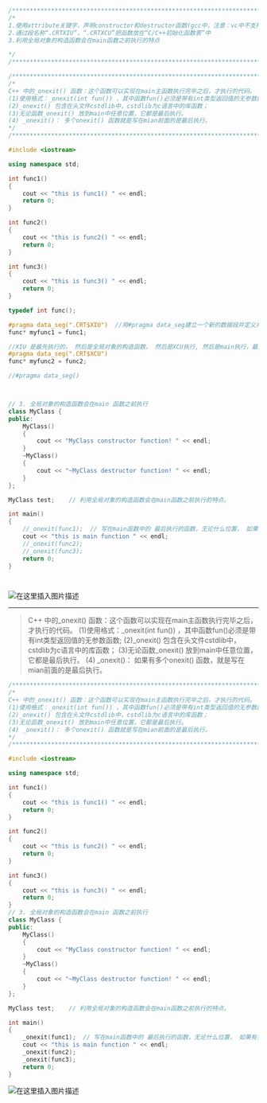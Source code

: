 ﻿```cpp
/************************************************************************/
/* 
1.使用attribute关键字，声明constructor和destructor函数(gcc中，注意：vc中不支持attribute)
2.通过段名称“.CRTXIU”，“.CRTXCU”把函数放在“C/C++初始化函数表”中
3.利用全局对象的构造函数会在main函数之前执行的特点

*/
/************************************************************************/

/************************************************************************/
/* 
C++ 中的_onexit() 函数：这个函数可以实现在main主函数执行完毕之后，才执行的代码。
(1)使用格式：_onexit(int fun()) ，其中函数fun()必须是带有int类型返回值的无参数函数;
(2)_onexit() 包含在头文件cstdlib中，cstdlib为c语言中的库函数；
(3)无论函数_onexit() 放到main中任意位置，它都是最后执行。
(4) _onexit()： 多个onexit() 函数就是写在mian前面的是最后执行。
*/
/************************************************************************/

#include <iostream>

using namespace std;

int func1()
{
	cout << "this is func1() " << endl;
	return 0;
}

int func2()
{
	cout << "this is func2() " << endl;
	return 0;
}

int func3()
{
	cout << "this is func3() " << endl;
	return 0;
}

typedef int func();

#pragma data_seg(".CRT$XIU")  //用#pragma data_seg建立一个新的数据段并定义共享数据
func* myfunc1 = func1;

//XIU 是最先执行的， 然后是全局对象的构造函数， 然后是XCU执行, 然后是main执行，最后全局对象的析构函数
#pragma data_seg(".CRT$XCU")  
func* myfunc2 = func2;

//#pragma data_seg() 



// 3. 全局对象的构造函数会在main 函数之前执行 
class MyClass {
public:
	MyClass()
	{
		cout << "MyClass constructor function! " << endl;
	}
	~MyClass()
	{
		cout << "~MyClass destructor function! " << endl;
	}
};

MyClass test;    // 利用全局对象的构造函数会在main函数之前执行的特点。

int main()
{
	//_onexit(func1);  // 写在main函数中的 最后执行的函数，无论什么位置， 如果有多个，则写在前面的最后执行。
	cout << "this is main function " << endl;
	//_onexit(func2);
	//_onexit(func3);
	return 0;
}




```
![在这里插入图片描述](https://img-blog.csdnimg.cn/20210208200348366.png)

---

> C++ 中的_onexit() 函数：这个函数可以实现在main主函数执行完毕之后，才执行的代码。
(1)使用格式：_onexit(int fun()) ，其中函数fun()必须是带有int类型返回值的无参数函数;
(2)_onexit() 包含在头文件cstdlib中，cstdlib为c语言中的库函数；
(3)无论函数_onexit() 放到main中任意位置，它都是最后执行。
(4) _onexit()： 如果有多个onexit() 函数，就是写在mian前面的是最后执行。


```cpp
/************************************************************************/
/* 
C++ 中的_onexit() 函数：这个函数可以实现在main主函数执行完毕之后，才执行的代码。
(1)使用格式：_onexit(int fun()) ，其中函数fun()必须是带有int类型返回值的无参数函数;
(2)_onexit() 包含在头文件cstdlib中，cstdlib为c语言中的库函数；
(3)无论函数_onexit() 放到main中任意位置，它都是最后执行。
(4) _onexit()： 多个onexit() 函数就是写在mian前面的是最后执行。
*/
/************************************************************************/

#include <iostream>

using namespace std;

int func1()
{
	cout << "this is func1() " << endl;
	return 0;
}

int func2()
{
	cout << "this is func2() " << endl;
	return 0;
}

int func3()
{
	cout << "this is func3() " << endl;
	return 0;
}
// 3. 全局对象的构造函数会在main 函数之前执行 
class MyClass {
public:
	MyClass()
	{
		cout << "MyClass constructor function! " << endl;
	}
	~MyClass()
	{
		cout << "~MyClass destructor function! " << endl;
	}
};

MyClass test;    // 利用全局对象的构造函数会在main函数之前执行的特点。

int main()
{
	_onexit(func1);  // 写在main函数中的 最后执行的函数，无论什么位置， 如果有多个，则写在前面的最后执行。
	cout << "this is main function " << endl;
	_onexit(func2);
	_onexit(func3);
	return 0;
}
```

![在这里插入图片描述](https://img-blog.csdnimg.cn/20210208205621442.png)

